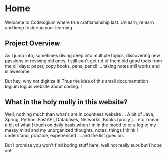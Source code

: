 # Home

Welcome to Codelogium where true craftsmanship last.
Unlearn, relearn and keep fostering your learning

## Project Overview

As I jump into, sometimes diving deep into multiple topics, discovering new passions or reviving old ones, I still can't get rid of them old good tools from the ol' days: paper, copy books, pens, pencil ... taking notes still works and is awesome.

But hey, why not digitize it! Thus the idea of this small documentation logium logius website about coding.
I 
## What in the holy molly in this website?

Well, nothing much than what's are in countless website ...
A bit of Java, Spring, Python, FastAPI, Databases, Networks, Books (prolly )... etc
I mean a bit of what I touch on daily basis when I'm in the mood to or a log to my messy mind and my unorganized thoughts, notes, things I think I understand, practice, experienced ... and the list goes on.

But I promise you won't find boring stuff here, well not really sure but I hope so!

    
